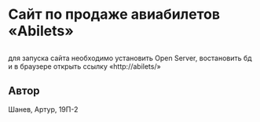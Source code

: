 # Сайт по продаже авиабилетов «Abilets»

## 
для запуска сайта необходимо установить Open Server, востановить бд и в браузере открыть ссылку «http://abilets/» 
## Автор
Шанев, Артур, 19П-2
